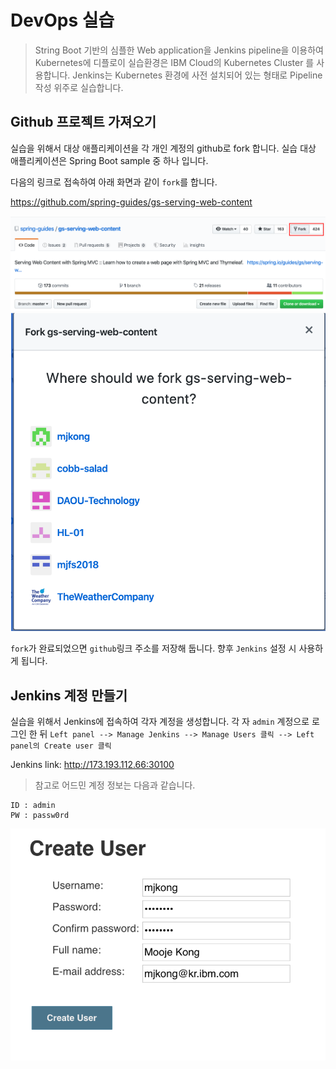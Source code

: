 # DevOps 실습

> String Boot 기반의 심플한 Web application을 Jenkins pipeline을 이용하여 Kubernetes에 디플로이
> 실습환경은 IBM Cloud의 Kubernetes Cluster 를 사용합니다.
> Jenkins는 Kubernetes 환경에 사전 설치되어 있는 형태로 Pipeline 작성 위주로 실습합니다.

## Github 프로젝트 가져오기
실습을 위해서 대상 애플리케이션을 각 개인 계정의 github로 fork 합니다. 
실습 대상 애플리케이션은 Spring Boot sample 중 하나 입니다.

다음의 링크로 접속하여 아래 화면과 같이 `fork`를 합니다.

https://github.com/spring-guides/gs-serving-web-content

![git fork](./images/git_fork.png)
![git fork](./images/git_fork2.png)

`fork`가 완료되었으면 `github`링크 주소를 저장해 둡니다. 향후 `Jenkins` 설정 시 사용하게 됩니다.

## Jenkins 계정 만들기 
실습을 위해서 Jenkins에 접속하여 각자 계정을 생성합니다. 각 자 `admin` 계정으로 로그인 한 뒤 `Left panel --> Manage Jenkins --> Manage Users 클릭 --> Left panel의 Create user 클릭` 

Jenkins link: http://173.193.112.66:30100

> 참고로 어드민 계정 정보는 다음과 같습니다.   

~~~
ID : admin
PW : passw0rd
~~~

![](./images/create_user.png)